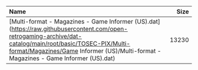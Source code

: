 |Name|Size|
|:---|---:|
|[Multi-format - Magazines - Game Informer (US).dat](https://raw.githubusercontent.com/open-retrogaming-archive/dat-catalog/main/root/basic/TOSEC-PIX/Multi-format/Magazines/Game Informer (US)/Multi-format - Magazines - Game Informer (US).dat)|13230|
